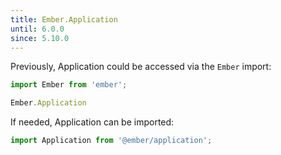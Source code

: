 ```yaml
---
title: Ember.Application
until: 6.0.0
since: 5.10.0
---
```



Previously, Application could be accessed via the `Ember` import:
```js
import Ember from 'ember';

Ember.Application
```

 If needed, Application can be imported:
```js
import Application from '@ember/application';
```
